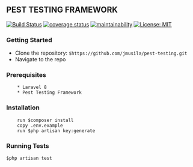## PEST TESTING FRAMEWORK

[![Build Status](https://travis-ci.org/jmusila/pest-testing.svg?branch=develop)](https://travis-ci.org/jmusila/pest-testing) [![coverage status](https://coveralls.io/repos/github/jmusila/pest-testing/badge.svg?branch=develop)](https://coveralls.io/github/jmusila/pest-testing?branch=develop) [![maintainability](https://api.codeclimate.com/v1/badges/70667b079cf1fec1cdf3/maintainability)](https://codeclimate.com/github/jmusila/pest-testing/maintainability) [![License: MIT](https://img.shields.io/badge/License-MIT-yellow.svg)](https://opensource.org/licenses/MIT)

### Getting Started
- Clone the repository:
    `$https://github.com/jmusila/pest-testing.git`
- Navigate to the repo 

### Prerequisites
```
    * Laravel 8
    * Pest Testing Framework
```

### Installation
```
    run $composer install
    copy .env.example 
    run $php artisan key:generate
```
### Running Tests
``` $php artisan test ```